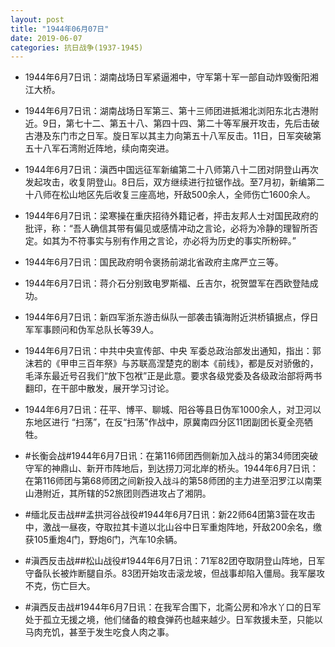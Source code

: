 ```yaml
---
layout: post
title: "1944年06月07日"
date: 2019-06-07
categories: 抗日战争(1937-1945)
---
```


<meta name="referrer" content="no-referrer" />

- 1944年6月7日讯：湖南战场日军紧逼湘中，守军第十军一部自动炸毁衡阳湘江大桥。 

- 1944年6月7日讯：湖南战场日军第三、第十三师团进抵湘北浏阳东北古港附近。9日，第七十二、第五十八、第四十四、第二十等军展开攻击，先后击破古港及东门市之日军。旋日军以其主力向第五十八军反击。11日，日军突破第五十八军石湾附近阵地，续向南突进。 

- 1944年6月7日讯：滇西中国远征军新编第二十八师第八十二团对阴登山再次发起攻击，收复阴登山。8日后，双方继续进行拉锯作战。至7月初，新编第二十八师在松山地区先后收复三座高地，歼敌500余人，全师伤亡1600余人。 

- 1944年6月7日讯：梁寒操在重庆招待外籍记者，抨击友邦人士对国民政府的批评，称：“吾人确信其带有偏见或感情冲动之言论，必将为冷静的理智所否定。如其为不符事实与别有作用之言论，亦必将为历史的事实所粉碎。” 

- 1944年6月7日讯：国民政府明令褒扬前湖北省政府主席严立三等。 

- 1944年6月7日讯：蒋介石分别致电罗斯福、丘吉尔，祝贺盟军在西欧登陆成功。 

- 1944年6月7日讯：新四军浙东游击纵队一部袭击镇海附近洪桥镇据点，俘日军军事顾问和伪军总队长等39人。 

- 1944年6月7日讯：中共中央宣传部、中央 军委总政治部发出通知，指出：郭沫若的《甲申三百年祭》与苏联高涅楚克的剧本《前线》，都是反对骄傲的，毛泽东最近号召我们“放下包袱”正是此意。要求各级党委及各级政治部将两书翻印，在干部中散发，展开学习讨论。 

- 1944年6月7日讯：茌平、博平、聊城、阳谷等县日伪军1000余人，对卫河以东地区进行 “扫荡”，在反“扫荡”作战中，原冀南四分区11团副团长夏全亮牺牲。 

- #长衡会战#1944年6月7日讯：在第116师团西侧新加入战斗的第34师团突破守军的神鼎山、新开市阵地后，到达捞刀河北岸的桥头。1944年6月7日讯：在第116师团与第68师团之间新投入战斗的第58师团的主力进至汨罗江以南栗山港附近，其所辖的52旅团则西进攻占了湘阴。 

- #缅北反击战##孟拱河谷战役#1944年6月7日讯：新22师64团第3营在攻击中，激战一昼夜，夺取拉其卡道以北山谷中日军重炮阵地，歼敌200余名，缴获105重炮4门，野炮6门，汽车10余辆。 

- #滇西反击战##松山战役#1944年6月7日讯：71军82团夺取阴登山阵地，日军守备队长被炸断腿自杀。83团开始攻击滚龙坡，但战事却陷入僵局。我军屡攻不克，伤亡巨大。 

- #滇西反击战#1944年6月7日讯：在我军合围下，北斋公房和冷水丫口的日军处于孤立无援之境，他们储备的粮食弹药也越来越少。日军救援未至，只能以马肉充饥，甚至于发生吃食人肉之事。 

